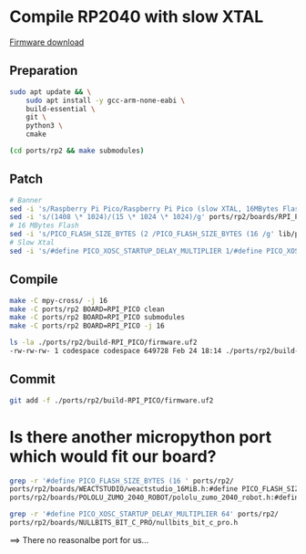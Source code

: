 # Compile RP2040 with slow XTAL

[Firmware download](ports/rp2/build-RPI_PICO/firmware.uf2)

## Preparation

```bash
sudo apt update && \
    sudo apt install -y gcc-arm-none-eabi \
    build-essential \
    git \
    python3 \
    cmake

(cd ports/rp2 && make submodules)
```

## Patch

```bash
# Banner
sed -i 's/Raspberry Pi Pico/Raspberry Pi Pico (slow XTAL, 16MBytes Flash)/g' ports/rp2/boards/RPI_PICO/mpconfigboard.h
sed -i 's/(1408 \* 1024)/(15 \* 1024 \* 1024)/g' ports/rp2/boards/RPI_PICO/mpconfigboard.h
# 16 MBytes Flash
sed -i 's/PICO_FLASH_SIZE_BYTES (2 /PICO_FLASH_SIZE_BYTES (16 /g' lib/pico-sdk/src/boards/include/boards/pico.h
# Slow Xtal
sed -i 's/#define PICO_XOSC_STARTUP_DELAY_MULTIPLIER 1/#define PICO_XOSC_STARTUP_DELAY_MULTIPLIER 64/g' lib/pico-sdk/src/rp2_common/hardware_xosc/include/hardware/xosc.h
```

## Compile
```bash
make -C mpy-cross/ -j 16
make -C ports/rp2 BOARD=RPI_PICO clean
make -C ports/rp2 BOARD=RPI_PICO submodules
make -C ports/rp2 BOARD=RPI_PICO -j 16

ls -la ./ports/rp2/build-RPI_PICO/firmware.uf2
-rw-rw-rw- 1 codespace codespace 649728 Feb 24 18:14 ./ports/rp2/build-RPI_PICO/firmware.uf2
```

## Commit

```bash
git add -f ./ports/rp2/build-RPI_PICO/firmware.uf2
```

# Is there another micropython port which would fit our board?

```bash
grep -r '#define PICO_FLASH_SIZE_BYTES (16 ' ports/rp2/
ports/rp2/boards/WEACTSTUDIO/weactstudio_16MiB.h:#define PICO_FLASH_SIZE_BYTES (16 * 1024 * 1024)
ports/rp2/boards/POLOLU_ZUMO_2040_ROBOT/pololu_zumo_2040_robot.h:#define PICO_FLASH_SIZE_BYTES (16 * 1024 * 1024)
```

```bash
grep -r '#define PICO_XOSC_STARTUP_DELAY_MULTIPLIER 64' ports/rp2/
ports/rp2/boards/NULLBITS_BIT_C_PRO/nullbits_bit_c_pro.h
```

==> There no reasonalbe port for us...
